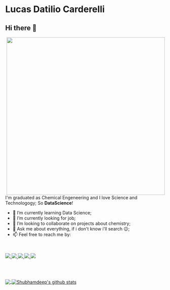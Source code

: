 # Lucas Datilio Carderelli

## Hi there 👋

<!--
**LucasDatilioCarderelli/LucasDatilioCarderelli** is a ✨ _special_ ✨ repository because its `README.md` (this file) appears on your GitHub profile.

Here are some ideas to get you started:

- 🔭 I’m currently working on ...
- 🌱 I’m currently learning ...
- 👯 I’m looking to collaborate on ...
- 🤔 I’m looking for help with ...
- 💬 Ask me about ...
- 📫 How to reach me: ...
- 😄 Pronouns: ...
- ⚡ Fun fact: ...
-->

<img src="https://media2.giphy.com/media/dWesBcTLavkZuG35MI/giphy.gif?cid=ecf05e47e8919723cba974ce3745352c73de740e04e7742f&rid=giphy.gif" min-width="500px" max-width="500px" width="500px" align="right">

<br>

<p>
  
I'm graduated as Chemical Engeneering and I love Science and Technologogy; So **DataScience**!

- 🌱 I’m currently learning Data Science;
- 🔭 I’m currently looking for job;
- 👯 I’m looking to collaborate on projects about chemistry;
- 💬 Ask me about everything, if i don't know i'll search 😉;
- 📫 Feel free to reach me by:

</p>

<br>

<p align="left"> 
  <a href="https://github.com/LucasDatilioCarderelli" alt="GitHub">
    <img src="https://img.shields.io/badge/-GitHub-000?style=flat&logo=Github&logoColor=white" />
  </a>
  <a href="https://www.linkedin.com/in/lucasdatiliocarderelli/" alt="LinkedIn">
    <img src="https://img.shields.io/badge/-LinkedIn-blue?style=flat&logo=Linkedin&logoColor=white" />
  </a>
  <a href="https://wa.me/5511973033680/" alt="WhatsApp">
    <img src="https://img.shields.io/badge/-WhatsApp-25D366?style=flat&logo=WhatsApp&logoColor=white" />
  </a> 
  <a href="https://mailto:llucascarderelli@gmail.com">
   <img src="https://img.shields.io/badge/-Gmail-c14438?style=flat&logo=Gmail&logoColor=white">
  </a>
  <a href="https://lucasdatiliocarderelli.github.io/mysite/" alt="mysite">
    <img src="https://img.shields.io/badge/-mysite-5b0095?style=flat" />
  </a>
</p> 

<br><br>

<p>
<a href="https://github.com/LucasDatilioCarderelli">
<img align="center" src="https://github-readme-stats.vercel.app/api/top-langs/?username=LucasDatilioCarderelli&&langs_count=3&theme=tokyonight&hide_langs_below=1" />
</a>

<a href="https://github.com/LucasDatilioCarderelli">
<img align="center" src="https://github-readme-stats.vercel.app/api?username=LucasDatilioCarderelli&show_icons=true&theme=tokyonight&line_height=27" alt="Shubhamdeep's github stats"/>
</a>
</p>
